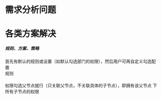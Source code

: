 # 需求分析问题







# 各类方案解决

##### 规则、方案、策略
首先有默认的规则或设置（如默认勾选部门的权限），然后用户可再自定义勾选配置    
规则

####
权限勾选父节点就行（只关联父节点，不关联具体的子节点），即拥有该父节点
下所有子节点的权限